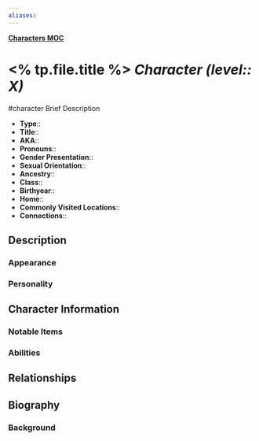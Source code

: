 ```yaml
---
aliases: 
---
```

**[Characters MOC](../../_MOC/Myrria%20MOC.md#Characters)**
# <% tp.file.title %> *Character (level:: X)*
#character 
Brief Description

- **Type**:: 
- **Title**:: 
- **AKA**:: 
- **Pronouns**:: 
- **Gender Presentation**:: 
- **Sexual Orientation**:: 
- **Ancestry**:: 
- **Class**:: 
- **Birthyear**:: 
- **Home**:: 
- **Commonly Visited Locations**:: 
- **Connections**:: 

## Description
### Appearance

### Personality

## Character Information
### Notable Items

### Abilities

## Relationships

## Biography
### Background
